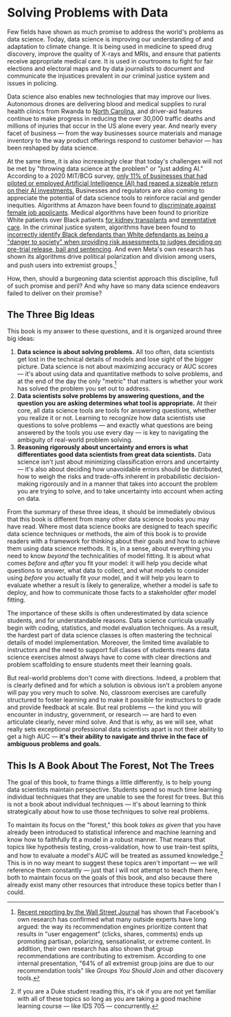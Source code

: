 # Solving Problems with Data

Few fields have shown as much promise to address the world's problems as data science. Today, data science is improving our understanding of and adaptation to climate change. It is being used in medicine to speed drug discovery, improve the quality of X-rays and MRIs, and ensure that patients receive appropriate medical care. It is used in courtrooms to fight for fair elections and electoral maps and by data journalists to document and communicate the injustices prevalent in our criminal justice system and issues in policing.

Data science also enables new technologies that may improve our lives. Autonomous drones are delivering blood and medical supplies to rural health clinics from Rwanda to [North Carolina](https://www.theverge.com/2020/5/27/21270351/zipline-drones-novant-health-medical-center-hospital-supplies-ppe/), and driver-aid features continue to make progress in reducing the over 30,000 traffic deaths and millions of injuries that occur in the US alone every year. And nearly every facet of business — from the way businesses source materials and manage inventory to the way product offerings respond to customer behavior — has been reshaped by data science.

At the same time, it is also increasingly clear that today's challenges will not be met by "throwing data science at the problem" or "just adding AI." According to a 2020 MIT/BCG survey, [only 11% of businesses that had piloted or employed Artificial Intelligence (AI) had reaped a sizeable return on their AI investments.](https://www.wired.com/story/companies-rushing-use-ai-few-see-payoff/) Businesses and regulators are also coming to appreciate the potential of data science tools to reinforce racial and gender inequities. Algorithms at Amazon have been found to [discriminate against female job applicants](https://www.reuters.com/article/us-amazon-com-jobs-automation-insight/amazon-scraps-secret-ai-recruiting-tool-that-showed-bias-against-women-idUSKCN1MK08G). Medical algorithms have been found to prioritize White patients over Black patients [for kidney transplants](https://www.wired.com/story/how-algorithm-blocked-kidney-transplants-black-patients/) and [preventative care](https://www.washingtonpost.com/health/2019/10/24/racial-bias-medical-algorithm-favors-white-patients-over-sicker-black-patients/). In the criminal justice system, algorithms have been found to [incorrectly identify Black defendants than White defendants as being a "danger to society" when providing risk assessments to judges deciding on pre-trial release, bail and sentencing](https://www.propublica.org/article/machine-bias-risk-assessments-in-criminal-sentencing). And even Meta's own research has shown its algorithms drive political polarization and division among users, and push users into extremist groups.[^facebook]

[^facebook]: [Recent reporting by the Wall Street Journal](https://www.wsj.com/articles/facebook-knows-it-encourages-division-top-executives-nixed-solutions-11590507499) has shown that Facebook's own research has confirmed what many outside experts have long argued: the way its recommendation engines prioritize content that results in "user engagement" (clicks, shares, comments) ends up promoting partisan, polarizing, sensationalist, or extreme content. In addition, their own research has also shown that group recommendations are contributing to extremism. According to one internal presentation, "64% of all extremist group joins are due to our recommendation tools" like *Groups You Should Join* and other discovery tools.

How, then, should a burgeoning data scientist approach this discipline, full of such promise and peril? And why have so many data science endeavors failed to deliver on their promise?

## The Three Big Ideas

This book is my answer to these questions, and it is organized around three big ideas:

1. **Data science is about solving problems.** All too often, data scientists get lost in the technical details of models and lose sight of the bigger picture. Data science is not about maximizing accuracy or AUC scores — it's about using data and quantitative methods to solve problems, and at the end of the day the only "metric" that matters is whether your work has solved the problem you set out to address.
2. **Data scientists solve problems by answering questions, and the question you are asking determines what tool is appropriate.** At their core, all data science tools are tools for answering questions, whether you realize it or not. Learning to recognize how data scientists use questions to solve problems — and exactly what questions are being answered by the tools you use every day — is key to navigating the ambiguity of real-world problem solving.
3. **Reasoning rigorously about uncertainty and errors is what differentiates good data scientists from great data scientists.** Data science isn't just about minimizing classification errors and uncertainty — it's also about deciding how unavoidable errors should be distributed, how to weigh the risks and trade-offs inherent in probabilistic decision-making rigorously and in a manner that takes into account the problem you are trying to solve, and to take uncertainty into account when acting on data.

From the summary of these three ideas, it should be immediately obvious that this book is different from many other data science books you may have read. Where most data science books are designed to teach specific data science techniques or methods, the aim of this book is to provide readers with a framework for thinking about their goals and how to achieve them using data science methods. It is, in a sense, about everything you need to know *beyond* the technicalities of model fitting. It is about what comes *before* and *after* you fit your model: it will help you decide what questions to answer, what data to collect, and what models to consider using *before* you actually fit your model, and it will help you learn to evaluate whether a result is likely to generalize, whether a model is safe to deploy, and how to communicate those facts to a stakeholder *after* model fitting.

The importance of these skills is often underestimated by data science students, and for understandable reasons. Data science curricula usually begin with coding, statistics, and model evaluation techniques. As a result, the hardest part of data science classes is often mastering the technical details of model implementation. Moreover, the limited time available to instructors and the need to support full classes of students means data science exercises almost always have to come with clear directions and problem scaffolding to ensure students meet their learning goals.

But real-world problems don't come with directions. Indeed, a problem that is clearly defined and for which a solution is obvious isn't a problem anyone will pay you very much to solve. No, classroom exercises are carefully structured to foster learning and to make it possible for instructors to grade and provide feedback at scale. But real problems — the kind you will encounter in industry, government, or research — are hard to even articulate clearly, never mind solve. And that is why, as we will see, what really sets exceptional professional data scientists apart is not their ability to get a high AUC — **it's their ability to navigate and thrive in the face of ambiguous problems and goals.**

## This Is A Book About The Forest, Not The Trees

The goal of this book, to frame things a little differently, is to help young data scientists maintain perspective. Students spend so much time learning individual techniques that they are unable to see the forest for trees. But this is not a book about individual techniques — it's about learning to think strategically about how to use those techniques to solve real problems.

To maintain its focus on the "forest," this book *takes as given* that you have already been introduced to statistical inference and machine learning and know how to faithfully fit a model in a robust manner. That means that topics like hypothesis testing, cross-validation, how to use train-test splits, and how to evaluate a model's AUC will be treated as assumed knowledge.[^assumed] This is in no way meant to suggest these topics aren't important — we will reference them constantly — just that I will not attempt to teach them here, both to maintain focus on the goals of this book, and also because there already exist many other resources that introduce these topics better than I could.

[^assumed]: If you are a Duke student reading this, it's ok if you are not yet familiar with all of these topics so long as you are taking a good machine learning course — like IDS 705 — concurrently.
